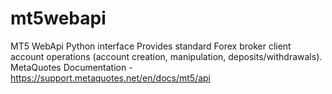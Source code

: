 # mt5webapi
MT5 WebApi Python interface
Provides standard Forex broker client account operations (account creation, manipulation, deposits/withdrawals).
MetaQuotes Documentation - https://support.metaquotes.net/en/docs/mt5/api
